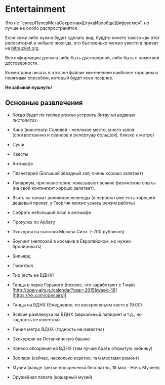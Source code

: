 # Entertainment

Это не "суперПуперМегаСекретнаяШтукаИвообщеШифруемся", но лучше не особо распространятся.

Если кому либо нужно будет сделать вид, буддто ничего такого как этот репозиторий и небыло никогда, его быстренько можно увести в приват на [bitbucket.org]().

Вся информация должна либо быть достоверной, либо быть с пометкой достоверности. 

Коментарии писать в этот же файлик ~~как поппало~~ наиболее хорошим и понятным способом, который будет ясен позднее.

**Не забывай пушнуть!**

## Основные развлечения

 * *Когда будет по теплее можно устроить битву на водяных пистолетах.*

 * Кино (кинотеатр Соловей - неплохое место, много залов (соотвественно и сеансов и репертуар большой), близко к метро)
 * Суши 
 * Квесты
 * Антикафе
 * Планетарий (Большой звездный зал, очень хорошо залетает)
 * Лунариум, при планетарии, показывают всякие физические опыты (на свой контингент хорошо залетает).
 * Взять на прокат ролики/велосипеды (в первом гуме есть хороший дешевый прокат, у Георгия можно узнать режим работы)
 * Собрать небольшой пазл в антикафе
 * Прогулка по Арбату
 * Экскурси на высотки Москва Сити. (~700 рубликов)

 * Боулинг (неплохой в космике в Европейском, но нужно бронировать)
 * Бильярд
 * Пэйнтбол
 * Тир (есть на ВДНХ)

 * Танцы в парке Горького (похоже, что заработают с 1 мая) [http://open-airs.ru/calendar?year=2015&week=18] [https://vk.com/openairs1]
 * Танцы на ВДНХ (Ежедневно; по воскресеньям хастл в 19.00)

 * Всякие развлекухи на ВДНХ (зеркальный лабиринт и т.д., но годность не известна)
 * Линия метро ВДНХ (годность не известна)
 * Экскурсии на Останкинскую башню
 * Колесо обозрения на ВДНХ (там лучше брать открытую кабинку)
 * Зоопарк (сейчас, насколько изветно, там местами ремонт)
 * Музеи (кажде третье воскресенья бесплатно, 18 мая - Ночь Музеев)
 * Оружейная палата (кошерный музей)
